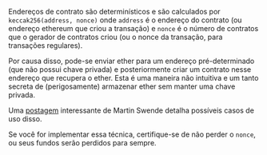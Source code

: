 Endereços de contrato são determinísticos e são calculados por `keccak256(address, nonce)` onde `address` é o endereço do contrato (ou endereço ethereum que criou a transação) e `nonce` é o número de contratos que o gerador de contratos criou (ou o nonce da transação, para transações regulares).

Por causa disso, pode-se enviar ether para um endereço pré-determinado (que não possui chave privada) e posteriormente criar um contrato nesse endereço que recupera o ether. Esta é uma maneira não intuitiva e um tanto secreta de (perigosamente) armazenar ether sem manter uma chave privada.

Uma [postagem](https://swende.se/blog/Ethereum_quirks_and_vulns.html) interessante de Martin Swende detalha possíveis casos de uso disso.

Se você for implementar essa técnica, certifique-se de não perder o `nonce`, ou seus fundos serão perdidos para sempre.